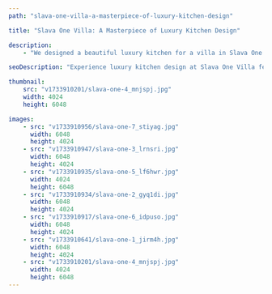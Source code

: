 ```yaml
---
path: "slava-one-villa-a-masterpiece-of-luxury-kitchen-design"

title: "Slava One Villa: A Masterpiece of Luxury Kitchen Design"

description:
    - "We designed a beautiful luxury kitchen for a villa in Slava One. Our team carefully chose high-quality materials and modern appliances to create a perfect cooking space. The kitchen has plenty of room to move around and store everything neatly. We made sure it looks beautiful while being easy to use every day. Whether cooking family meals or hosting dinner parties, this new kitchen makes everything simpler and more enjoyable. The design also adds great value to the home."

seoDescription: "Experience luxury kitchen design at Slava One Villa featuring premium materials, modern appliances & smart storage solutions. Transform your space with our expert designers. Create a stunning kitchen perfect for family meals & entertaining with seamless functionality."

thumbnail:
    src: "v1733910201/slava-one-4_mnjspj.jpg"
    width: 4024
    height: 6048

images:
    - src: "v1733910956/slava-one-7_stiyag.jpg"
      width: 6048
      height: 4024
    - src: "v1733910947/slava-one-3_lrnsri.jpg"
      width: 6048
      height: 4024
    - src: "v1733910935/slava-one-5_lf6hwr.jpg"
      width: 4024
      height: 6048
    - src: "v1733910934/slava-one-2_gyq1di.jpg"
      width: 6048
      height: 4024
    - src: "v1733910917/slava-one-6_idpuso.jpg"
      width: 6048
      height: 4024
    - src: "v1733910641/slava-one-1_jirm4h.jpg"
      width: 6048
      height: 4024
    - src: "v1733910201/slava-one-4_mnjspj.jpg"
      width: 4024
      height: 6048
---
```

